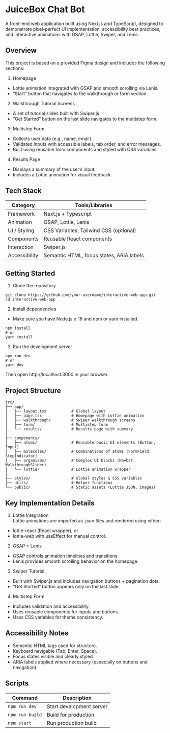 # JuiceBox Chat Bot
A front-end web application built using Next.js and TypeScript, designed to demonstrate pixel-perfect UI implementation, accessibility best practices, and interactive animations with GSAP, Lottie, Swiper, and Lenis.

## Overview

This project is based on a provided Figma design and includes the following sections:

1. Homepage
- Lottie animation integrated with GSAP and smooth scrolling via Lenis.
- “Start” button that navigates to the walkthrough or form section.

2. Walkthrough Tutorial Screens
- A set of tutorial slides built with Swiper.js.
- “Get Started” button on the last slide navigates to the multistep form.

3. Multistep Form
- Collects user data (e.g., name, email).
- Validated inputs with accessible labels, tab order, and error messages.
- Built using reusable form components and styled with CSS variables.

4. Results Page
- Displays a summary of the user’s input.
- Includes a Lottie animation for visual feedback.

## Tech Stack
| Category | Tools/Libraries |
| ----------- | ----------- |
| Framework | Next.js + Typescript |
| Animation |	GSAP, Lottie, Lenis |
| UI / Styling | CSS Variables, Tailwind CSS (optional) |
| Components | Reusable React components |
| Interaction | Swiper.js |
| Accessibility | Semantic HTML, focus states, ARIA labels |

## Getting Started
1. Clone the repository
```
git clone https://github.com/your-username/interactive-web-app.git
cd interactive-web-app
```

2. Install dependencies
- Make sure you have Node.js ≥ 18 and npm or yarn installed.
```
npm install
# or
yarn install
```

3. Run the development server
```
npm run dev
# or
yarn dev
```

Then open http://localhost:3000 in your browser.

## Project Structure
```
src/
├── app/
│   ├── layout.tsx           # Global layout
│   ├── page.tsx             # Homepage with Lottie animation
│   ├── walkthrough/         # Swiper walkthrough screens
│   ├── form/                # Multistep form
│   └── results/             # Results page with summary
│
├── components/
│   ├── atoms/               # Reusable basic UI elements (Button, Input)
│   ├── molecules/           # Combinations of atoms (FormField, StepIndicator)
│   ├── organisms/           # Complex UI blocks (Navbar, WalkthroughSlider)
│   └── lottie/              # Lottie animation wrapper
│
├── styles/                  # Global styles & CSS variables
├── utils/                   # Helper functions
└── public/                  # Static assets (Lottie JSON, images)
```

## Key Implementation Details
1. Lottie Integration  
Lottie animations are imported as .json files and rendered using either:
- lottie-react (React wrapper), or
- lottie-web with useEffect for manual control.

2. GSAP + Lenis
- GSAP controls animation timelines and transitions.
- Lenis provides smooth scrolling behavior on the homepage.

3. Swiper Tutorial
- Built with Swiper.js and includes navigation buttons + pagination dots.
- “Get Started” button appears only on the last slide.

4. Multistep Form
- Includes validation and accessibility.
- Uses reusable components for inputs and buttons.
- Uses CSS variables for theme consistency.

## Accessibility Notes
- Semantic HTML tags used for structure.
- Keyboard navigable (Tab, Enter, Space).
- Focus states visible and clearly styled.
- ARIA labels applied where necessary (especially on buttons and navigation).

## Scripts
| Command |	Description |
| -------- | -------- |
| ```npm run dev``` |	Start development server |
| ```npm run build``` |	Build for production |
| ```npm start``` |	Run production build |